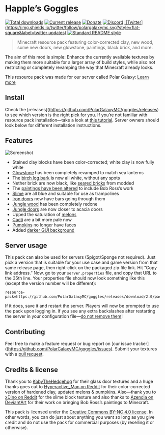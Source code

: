 # Happle’s Goggles

[![Total downloads](https://img.shields.io/github/downloads/polargalaxymc/goggles/total.svg?style=flat-square)](https://github.com/PolarGalaxyMC/goggles/releases) [![Current release](https://img.shields.io/github/release/polargalaxymc/goggles.svg)](https://github.com/polargalaxymc/cubhub/releases) [![Donate](https://img.shields.io/badge/support_us-donate-yellow.svg?style=flat-square)](https://polargalaxy.com/support) [![Discord](https://img.shields.io/badge/discord-join%20chat-7289DA.svg?style=flat-square)](https://polargalaxy.com/discord) [![Twitter](https://img.shields.io/twitter/follow/polargalaxymc.svg?style=flat-square&label=twitter updates)](https://twitter.com/polargalaxymc) [![Standard README style](https://img.shields.io/badge/readme%20style-standard-blue.svg?style=flat-square)](https://github.com/RichardLitt/standard-readme)

> Minecraft resource pack featuring color-corrected clay, new wood, some new doors, new glowstone, paintings, black brick, and more.

The aim of this mod is simple: Enhance the currently available textures by making them more suitable for a larger array of build styles, while also not restricting or completely revamping the way that Minecraft already looks.

This resource pack was made for our server called Polar Galaxy: [Learn more](https://polargalaxy.com)

## Install

Check the [releases]((https://github.com/PolarGalaxyMC/goggles/releases) to see which version is the right pick for you. If you’re not familiar with resource pack installation—take a look at [this tutorial](http://minecraft.gamepedia.com/Tutorials/Loading_a_resource_pack). Server owners should look below for different installation instructions.

## Features

![Screenshot](https://github.com/PolarGalaxyMC/goggles/blob/master/screenshot.png?raw=true)

+ Stained clay blocks have been color-corrected; white clay is now fully white
+ [Glowstone](https://github.com/PolarGalaxyMC/goggles/blob/master/assets/minecraft/textures/blocks/glowstone.png) has been completely revamped to match sea lanterns
+ The [birch log bark](https://github.com/PolarGalaxyMC/goggles/blob/master/assets/minecraft/textures/blocks/log_birch.png) is now all white, without any spots
+ Nether brick are now black, like [seared bricks](https://ftbwiki.org/Seared_Brick) from modded
+ The [paintings have been altered](https://github.com/PolarGalaxyMC/goggles/blob/master/assets/minecraft/textures/painting/paintings_kristoffer_zetterstrand.png?raw=true) to include Bob Ross’s work
+ [Slime](https://github.com/PolarGalaxyMC/goggles/blob/master/assets/minecraft/textures/entity/slime/slime.png) are all blue and suitable for use as trampolines
+ [Iron doors](https://github.com/PolarGalaxyMC/goggles/blob/master/assets/minecraft/textures/blocks/door_iron_upper.png) now have bars going through them
+ [Jungle wood](https://github.com/PolarGalaxyMC/goggles/blob/master/assets/minecraft/textures/blocks/planks_jungle.png) has been completely redone
+ [Jungle doors](https://github.com/PolarGalaxyMC/goggles/blob/master/assets/minecraft/textures/blocks/door_jungle_upper.png?raw=true) are now closer to acacia doors
+ Upped the saturation of [melons](https://github.com/PolarGalaxyMC/goggles/blob/master/assets/minecraft/textures/blocks/melon_side.png)
+ [Cacti](https://github.com/PolarGalaxyMC/goggles/blob/master/assets/minecraft/textures/blocks/cactus_side.png) are a bit more pale now
+ [Pumpkins](https://github.com/PolarGalaxyMC/goggles/blob/master/assets/minecraft/textures/blocks/pumpkin_face_off.png) no longer have faces
+ Added [darker GUI background](https://github.com/PolarGalaxyMC/goggles/blob/master/assets/minecraft/textures/gui/options_background.png)

## Server usage

This pack can also be used for servers (Spigot/Sponge not required). Just pick a version that is suitable for your use case and game version from that same release page, then right-click on the packaged zip file link. Hit “Copy link address.” Now, go to your `server.properties` file, and copy that URL to the 35th line. Your properties file should now look something like this (except the version number will be different):

```
resource-pack=https://github.com/PolarGalaxyMC/goggles/releases/download/2.0/pack.zip
```

If it does, save it and restart the server. Players will now be prompted to use the pack upon logging in. If you see any extra backslashes after restarting the server in your configuration file—[do not remove them](https://en.wikipedia.org/wiki/Escape_character)!

## Contributing

Feel free to make a feature request or bug report on [our issue tracker]((https://github.com/PolarGalaxyMC/goggles/issues). Submit your textures with a [pull request](https://github.com/PolarGalaxyMC/goggles/pulls).

## Credits & license

Thank you to [KobyTheHedgehog](http://www.minecraftforum.net/forums/mapping-and-modding/resource-packs/2557239-glass-doors-for-1-10x) for their glass door textures and a huge thanks goes out to [Hyperactive_Man on Reddit](https://www.reddit.com/r/Minecraft/comments/38q14w/the_better_than_default_texture_pack/?ref=share&ref_source=link) for their color-corrected version of hardened clay, updated melons & pumpkins. Also—thank you to [xDino on Reddit](https://www.reddit.com/r/Minecraft/comments/1zouwl/i_made_a_better_slime_block_texture/?ref=search_posts) for the slime block texture and also thanks to [Azendia on DeviantArt](http://azendia.deviantart.com/art/Bob-Ross-Framed-Paintings-Pack-16-Minecraft-1-8-9-584165890) for their work on bringing Bob Ross’s paintings to Minecraft.

This pack is licensed under the [Creative Commons BY-NC 4.0 license](https://creativecommons.org/licenses/by-nc/4.0/). In other words, you can do just about anything you want so long as you give credit and do not use the pack for commercial purposes (by reselling it or otherwise).
